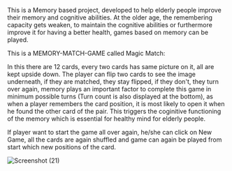 This is a Memory based project, developed to help elderly people improve their memory and cognitive abilities. At the older age, the remembering capacity gets weaken, to maintain the cognitive abilities or furthermore improve it for having a better health, games based on memory can be played.

This is a MEMORY-MATCH-GAME called Magic Match:

In this there are 12 cards, every two cards has same picture on it, all are kept upside down. The player can flip two cards to see the image underneath, if they are matched, they stay flipped, if they don't, they turn over again, memory plays an important factor to complete this game in minimum possible turns (Turn count is also displayed at the bottom), as when a player remembers the card position, it is most likely to open it when he found the other card of the pair. This triggers the coginitive functioning of the memory which is essential for healthy mind for elderly people.

If player want to start the game all over again, he/she can click on New Game, all the cards are again shuffled and game can again be played from start which new positions of the card.

![Screenshot (21)](https://user-images.githubusercontent.com/119599057/226183288-d21b587c-1dc6-46be-b3e9-23081d07e94e.png)
